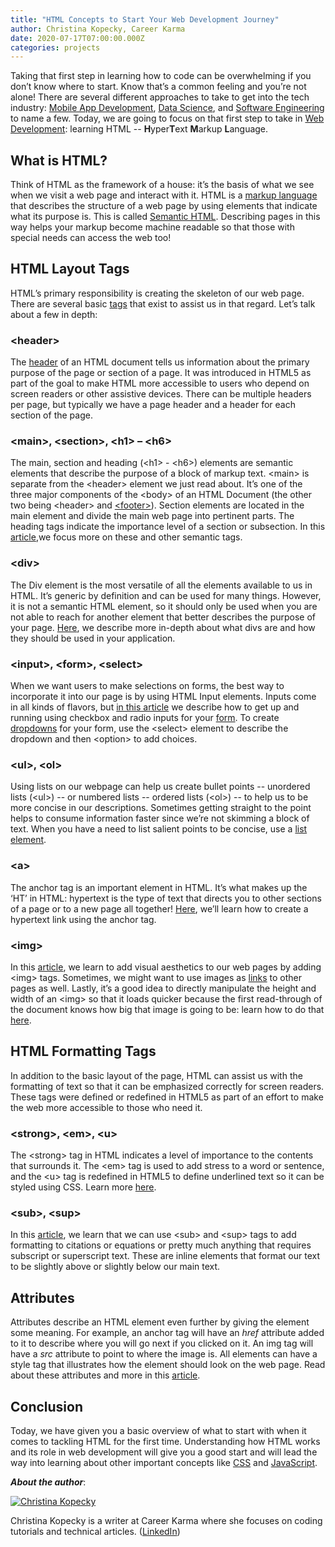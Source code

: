 ```yaml
---
title: "HTML Concepts to Start Your Web Development Journey"
author: Christina Kopecky, Career Karma
date: 2020-07-17T07:00:00.000Z
categories: projects
---
```


Taking that first step in learning how to code can be overwhelming if you don’t know where to start. Know that’s a common feeling and you’re not alone! There are several different approaches to take to get into the tech industry: [Mobile App Development](https://careerkarma.com/careers/mobile-development/), [Data Science](https://careerkarma.com/careers/data-science/), and [Software Engineering](https://careerkarma.com/careers/software-engineer/) to name a few. Today, we are going to focus on that first step to take in [Web Development](https://careerkarma.com/careers/web-development/):  learning HTML -- **H**yper**T**ext **M**arkup **L**anguage.
 
## **What is HTML?**
 
Think of HTML as the framework of a house: it’s the basis of what we see when we visit a web page and interact with it. HTML is a [markup language](https://careerkarma.com/blog/markup-language/) that describes the structure of a web page by using elements that indicate what its purpose is. This is called [Semantic HTML](https://careerkarma.com/blog/semantic-html-symbols/). Describing pages in this way helps your markup become machine readable so that those with special needs can access the web too!
 
## **HTML Layout Tags**
 
HTML’s primary responsibility is creating the skeleton of our web page. There are several basic [tags](https://careerkarma.com/blog/basic-html-tags/) that exist to assist us in that regard. Let’s talk about a few in depth:
 
### **&lt;header>**
 
The [header](https://careerkarma.com/blog/html-headers/) of an HTML document tells us information about the primary purpose of the page or section of a page. It was introduced in HTML5 as part of the goal to make HTML more accessible to users who depend on screen readers or other assistive devices. There can be multiple headers per page, but typically we have a page header and a header for each section of the page.
 
### **&lt;main>, &lt;section>, &lt;h1> – &lt;h6>**
 
The main, section and heading (&lt;h1> - &lt;h6>) elements are semantic elements that describe the purpose of a block of markup text. &lt;main> is separate from the &lt;header> element we just read about. It’s one of the three major components of the &lt;body> of an HTML Document (the other two being &lt;header> and [&lt;footer>](https://careerkarma.com/blog/html-footer/)). Section elements are located in the main element and divide the main web page into pertinent parts. The heading tags indicate the importance level of a section or subsection. In this [article](https://careerkarma.com/blog/semantic-html-symbols/),we focus more on these and other semantic tags.
 
### **&lt;div>**
 
The Div element is the most versatile of all the elements available to us in HTML. It’s generic by definition and can be used for many things. However, it is not a semantic HTML element, so it should only be used when you are not able to reach for another element that better describes the purpose of your page. [Here](https://careerkarma.com/blog/html-div/), we describe more in-depth about what divs are and how they should be used in your application.
 
### **&lt;input>, &lt;form>, &lt;select>**
 
When we want users to make selections on forms, the best way to incorporate it into our page is by using HTML Input elements. Inputs come in all kinds of flavors, but [in this article](https://careerkarma.com/blog/html-checkbox/) we describe how to get up and running using checkbox and radio inputs for your [form](https://careerkarma.com/blog/html-forms/). To create [dropdowns](https://careerkarma.com/blog/html-dropdown/) for your form, use the &lt;select> element to describe the dropdown and then &lt;option> to add choices.
 
### **&lt;ul>, &lt;ol>**
 
Using lists on our webpage can help us create bullet points -- unordered lists (&lt;ul>) --  or numbered lists -- ordered lists (&lt;ol>) -- to help us to be more concise in our descriptions. Sometimes getting straight to the point helps to consume information faster since we’re not skimming a block of text. When you have a need to list salient points to be concise, use a [list element](https://careerkarma.com/blog/html-lists/).
 
### **&lt;a>**
 
The anchor tag is an important element in HTML. It’s what makes up the ‘HT’ in HTML:  hypertext is the type of text that directs you to other sections of a page or to a new page all together! [Here](https://careerkarma.com/blog/html-anchor/), we’ll learn how to create a hypertext link using the anchor tag.
 
### **&lt;img>**
 
In this [article](https://careerkarma.com/blog/html-image/), we learn to add visual aesthetics to our web pages by adding &lt;img> tags. Sometimes, we might want to use images as [links](https://careerkarma.com/blog/html-image-links/) to other pages as well. Lastly, it’s a good idea to directly manipulate the height and width of an &lt;img> so that it loads quicker because the first read-through of the document knows how big that image is going to be: learn how to do that [here](https://careerkarma.com/blog/html-image-size/).
 
## **HTML Formatting Tags**
 
In addition to the basic layout of the page, HTML can assist us with the formatting of text so that it can be emphasized correctly for screen readers. These tags were defined or redefined in HTML5 as part of an effort to make the web more accessible to those who need it.
 
### **&lt;strong>, &lt;em>, &lt;u>**
 
The &lt;strong> tag in HTML indicates a level of importance to the contents that surrounds it. The &lt;em> tag is used to add stress to a word or sentence, and the &lt;u> tag is redefined in HTML5 to define underlined text so it can be styled using CSS. Learn more [here](https://careerkarma.com/blog/html-bold-italics-underline/).
 
### **&lt;sub>, &lt;sup>**
 
In this [article](https://careerkarma.com/blog/html-superscript-subscript/), we learn that we can use &lt;sub> and &lt;sup> tags to add formatting to citations or equations or pretty much anything that requires subscript or superscript text. These are inline elements that format our text to be slightly above or slightly below our main text.
 
## **Attributes**
 
Attributes describe an HTML element even further by giving the element some meaning. For example, an anchor tag will have an _href_ attribute added to it to describe where you will go next if you clicked on it. An img tag will have a _src_ attribute to point to where the image is. All elements can have a style tag that illustrates how the element should look on the web page. Read about these attributes and more in this [article](https://careerkarma.com/blog/html-attributes/).
 
## **Conclusion**
Today, we have given you a basic overview of what to start with when it comes to tackling HTML for the first time. Understanding how HTML works and its role in web development will give you a good start and will lead the way into learning about other important concepts like [CSS](https://careerkarma.com/blog/learn-css/) and [JavaScript](https://careerkarma.com/blog/javascript-syntax-a-guide-for-beginners/).
 
**_About the author_**:
 
<a href="https://careerkarma.com/blog/author/christina-kopecky/"><img alt="Christina Kopecky" src="https://careerkarma.com/blog/wp-content/uploads/2020/06/image-3-300x300.png"></a>
 
 
Christina Kopecky is a writer at Career Karma where she focuses on coding tutorials and technical articles. ([LinkedIn](https://www.linkedin.com/in/cmvnk/))